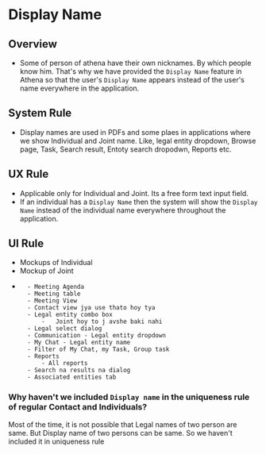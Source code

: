 # Display Name

## Overview
- Some of person of athena have their own nicknames. By which people know him. That's why we have provided the `Display Name` feature in Athena so that the user's `Display Name` appears instead of the user's name everywhere in the application.

## System Rule
- Display names are used in PDFs and some plaes in applications where we show Individual and Joint name. Like, legal entity dropdown, Browse page, Task, Search result, Entoty search dropodwn, Reports etc.

## UX Rule
- Applicable only for Individual and Joint. Its a free form text input field.
- If an individual has a `Display Name` then the system will show the `Display Name` instead of the individual name everywhere throughout the application. 

## UI Rule
- Mockups of Individual
- Mockup of Joint
- 
        - Meeting Agenda
        - Meeting table
        - Meeting View
        - Contact view jya use thato hoy tya
        - Legal entity combo box
            -   Joint hoy to j avshe baki nahi
        - Legal select dialog
        - Communication - Legal entity dropdown
        - My Chat - Legal entity name
        - Filter of My Chat, my Task, Group task
        - Reports
            - All reports
        - Search na results na dialog
        - Associated entities tab


### Why haven't we included `Display name` in the uniqueness rule of regular Contact and Individuals?

Most of the time, it is not possible that Legal names of two person are same. But Display name of two persons can be same. So we haven't included it in uniqueness rule